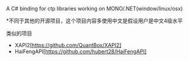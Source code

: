 ﻿A C# binding for ctp libraries working on MONO/.NET(window/linux/osx)

*不同于其他的开源项目，这个项目内容多使用中文是假设用户是中文4级水平

类似的项目
- XAPI2[https://github.com/QuantBox/XAPI2]
- HaiFengAPI[https://github.com/hubert28/HaiFengAPI]